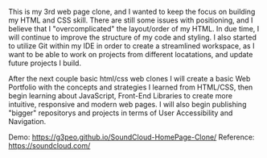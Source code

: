 This is my 3rd web page clone, and I wanted to keep the focus on building my HTML and CSS skill. There are still some issues with positioning, and I believe that I "overcomplicated" the layout/order of my HTML. 
In due time, I will continue to improve the structure of my code and styling. I also started to utilize Git within my IDE in order to create a streamlined workspace, as I want to be able to work on projects from different locatations, and update future projects I build.

After the next couple basic html/css web clones I will create a basic Web Portfolio with the concepts and strategies I learned from HTML/CSS, then begin learning about JavaScript, Front-End Libraries to create more intuitive, responsive and modern web pages.
I will also begin publishing "bigger" repositorys and projects in terms of User Accessibility and Navigation. 



Demo: https://g3peo.github.io/SoundCloud-HomePage-Clone/
Reference: https://soundcloud.com/
